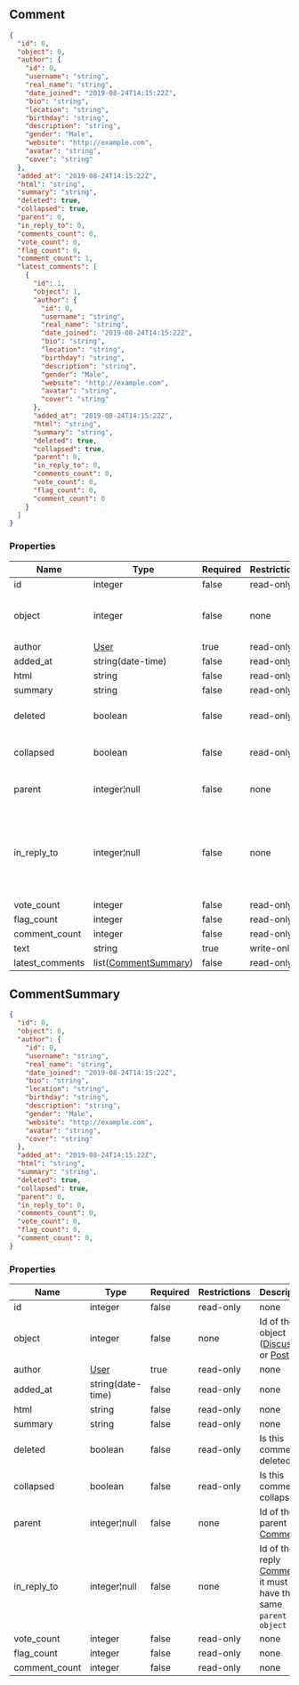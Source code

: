 <h2 id="tocS_Comment">Comment</h2>
<!-- backwards compatibility -->
<a id="schemacomment"></a>
<a id="schema_Comment"></a>
<a id="tocScomment"></a>
<a id="tocscomment"></a>

```json
{
  "id": 0,
  "object": 0,
  "author": {
    "id": 0,
    "username": "string",
    "real_name": "string",
    "date_joined": "2019-08-24T14:15:22Z",
    "bio": "string",
    "location": "string",
    "birthday": "string",
    "description": "string",
    "gender": "Male",
    "website": "http://example.com",
    "avatar": "string",
    "cover": "string"
  },
  "added_at": "2019-08-24T14:15:22Z",
  "html": "string",
  "summary": "string",
  "deleted": true,
  "collapsed": true,
  "parent": 0,
  "in_reply_to": 0,
  "comments_count": 0,
  "vote_count": 0,
  "flag_count": 0,
  "comment_count": 1,
  "latest_comments": [
    {
      "id": 1,
      "object": 1,
      "author": {
        "id": 0,
        "username": "string",
        "real_name": "string",
        "date_joined": "2019-08-24T14:15:22Z",
        "bio": "string",
        "location": "string",
        "birthday": "string",
        "description": "string",
        "gender": "Male",
        "website": "http://example.com",
        "avatar": "string",
        "cover": "string"
      },
      "added_at": "2019-08-24T14:15:22Z",
      "html": "string",
      "summary": "string",
      "deleted": true,
      "collapsed": true,
      "parent": 0,
      "in_reply_to": 0,
      "comments_count": 0,
      "vote_count": 0,
      "flag_count": 0,
      "comment_count": 0
    }
  ]
}

```

### Properties

|Name|Type|Required|Restrictions|Description|
|---|---|---|---|---|
|id|integer|false|read-only|none|
|object|integer|false|none|Id of the object ([Discussion](#schemadiscussion) or [Post](#schemapost))|
|author|[User](#schemauser)|true|read-only|none|
|added_at|string(date-time)|false|read-only|none|
|html|string|false|read-only|none|
|summary|string|false|read-only|none|
|deleted|boolean|false|read-only|Is this comment deleted|
|collapsed|boolean|false|read-only|Is this comment collapsed|
|parent|integer¦null|false|none|Id of the parent [Comment](#schemacomment)|
|in_reply_to|integer¦null|false|none|Id of the reply [Comment](#schemacomment), it must have the same `parent` and `object`|
|vote_count|integer|false|read-only|none|
|flag_count|integer|false|read-only|none|
|comment_count|integer|false|read-only|none|
|text|string|true|write-only|none|
|latest_comments|list([CommentSummary](#schemacommentsummary))|false|read-only|none|


<h2 id="tocS_CommentSummary">CommentSummary</h2>
<!-- backwards compatibility -->
<a id="schemacommentsummary"></a>
<a id="schema_CommentSummary"></a>
<a id="tocScommentsummary"></a>
<a id="tocscommentsummary"></a>

```json
{
  "id": 0,
  "object": 0,
  "author": {
    "id": 0,
    "username": "string",
    "real_name": "string",
    "date_joined": "2019-08-24T14:15:22Z",
    "bio": "string",
    "location": "string",
    "birthday": "string",
    "description": "string",
    "gender": "Male",
    "website": "http://example.com",
    "avatar": "string",
    "cover": "string"
  },
  "added_at": "2019-08-24T14:15:22Z",
  "html": "string",
  "summary": "string",
  "deleted": true,
  "collapsed": true,
  "parent": 0,
  "in_reply_to": 0,
  "comments_count": 0,
  "vote_count": 0,
  "flag_count": 0,
  "comment_count": 0,
}

```

### Properties

|Name|Type|Required|Restrictions|Description|
|---|---|---|---|---|
|id|integer|false|read-only|none|
|object|integer|false|none|Id of the object ([Discussion](#schemadiscussion) or [Post](#schemapost))|
|author|[User](#schemauser)|true|read-only|none|
|added_at|string(date-time)|false|read-only|none|
|html|string|false|read-only|none|
|summary|string|false|read-only|none|
|deleted|boolean|false|read-only|Is this comment deleted|
|collapsed|boolean|false|read-only|Is this comment collapsed|
|parent|integer¦null|false|none|Id of the parent [Comment](#schemacomment)|
|in_reply_to|integer¦null|false|none|Id of the reply [Comment](#schemacomment), it must have the same `parent` and `object`|
|vote_count|integer|false|read-only|none|
|flag_count|integer|false|read-only|none|
|comment_count|integer|false|read-only|none|